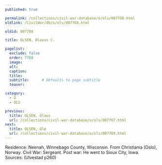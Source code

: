 ```yaml
---
published: true

permalink: /collections/civil-war-database/o/ols/007768.html
oldlink: /CivilWar/db/o/ols/007768.html

oldid: 007768

title: OLSEN, Olavus C.

pagelist:
  exclude: false
  order: 7768
  image: 
  alt:
  caption:
  title:
  subtitle:      # Defaults to page subtitle
  teaser:

category: 
  - O 
  - OLS

previous:
  title: OLSEN, Olaus
  url: /collections/civil-war-database/o/ols/007767.html  
next:
  title: OLSEN, Ole
  url: /collections/civil-war-database/o/ols/007769.html   
---
```

Residence: Neenah, Winnebago County, Wisconsin. From Christiania (Oslo), Norway. Civil War: Sergeant. Post war: He went to Sioux City, Iowa. Sources: (Ulvestad p260)